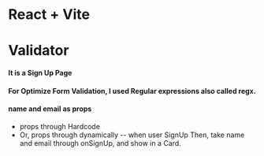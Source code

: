 # React + Vite

# Validator

#### It is a Sign Up Page
#### For Optimize Form Validation, I used Regular expressions also called regx. 
#### name and email as props 
- props through Hardcode
- Or, props through dynamically -- when user SignUp Then, take name and email through onSignUp, and show in a Card.


